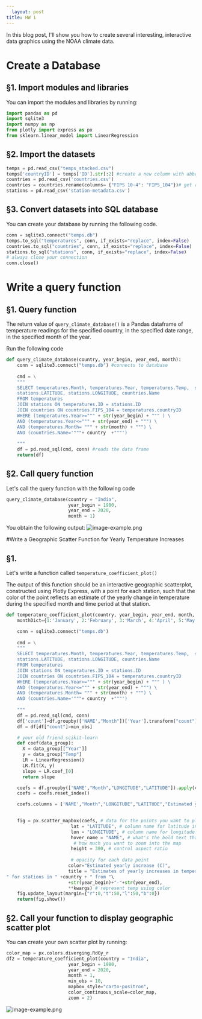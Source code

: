 ```yaml
---
  layout: post
title: HW 1
---
```

  
  In this blog post, I'll show you how to create several interesting, interactive data graphics using the NOAA climate data.


# Create a Database 

## §1. Import modules and libraries
You can import the modules and libraries by running:

```python 
import pandas as pd
import sqlite3
import numpy as np
from plotly import express as px
from sklearn.linear_model import LinearRegression
```

## §2. Import the datasets

```python
temps = pd.read_csv("temps_stacked.csv")
temps['countryID'] = temps['ID'].str[:2] #create a new column with abbreviated country names
countries = pd.read_csv('countries.csv')
countries = countries.rename(columns= {"FIPS 10-4": "FIPS_104"})# get rid of spaces to make it easier to read in sql
stations = pd.read_csv('station-metadata.csv')
```

## §3. Convert datasets into SQL database
You can create your database by running the following code.
 ```python
conn = sqlite3.connect("temps.db")
temps.to_sql("temperatures", conn, if_exists="replace", index=False)
countries.to_sql("countries", conn, if_exists="replace", index=False)
stations.to_sql("stations", conn, if_exists="replace", index=False)
# always close your connection
conn.close()
 ```
 
# Write a query function
 
## §1. Query function
The return value of `query_climate_database()` is a Pandas dataframe of temperature readings for the specified country, in the specified date range, in the specified month of the year. 

Run the following code 
```python
def query_climate_database(country, year_begin, year_end, month):
    conn = sqlite3.connect("temps.db") #connects to database
    
    cmd = \
    """ 
    SELECT temperatures.Month, temperatures.Year, temperatures.Temp,  stations.NAME, \
    stations.LATITUDE, stations.LONGITUDE, countries.Name
    FROM temperatures 
    JOIN stations ON temperatures.ID = stations.ID 
    JOIN countries ON countries.FIPS_104 = temperatures.countryID
    WHERE (temperatures.Year>=""" + str(year_begin) + """ ) \
    AND (temperatures.Year<=""" + str(year_end) + """) \
    AND (temperatures.Month= """ + str(month) + """) \
    AND (countries.Name='"""+ country  +"""')
  
    """
    df = pd.read_sql(cmd, conn) #reads the data frame
    return(df)
```

## §2. Call query function
Let's call the query function with the following code

```python
query_climate_database(country = "India", 
                       year_begin = 1980, 
                       year_end = 2020,
                       month = 1)
```
                       
You obtain the following output: 
![image-example.png](/images/dataframe1.png)

#Write a Geographic Scatter Function for Yearly Temperature Increases

## §1.
Let's write a function called `temperature_coefficient_plot()`

The output of this function should be an interactive geographic scatterplot, constructed using Plotly Express, with a point for each station, such that the color of the point reflects an estimate of the yearly change in temperature during the specified month and time period at that station. 

```python
def temperature_coefficient_plot(country, year_begin, year_end, month, min_obs, **kwargs):
    monthDict={1:'January', 2:'February', 3:'March', 4:'April', 5:'May', 6:'June', 7:'July', 8:'August', 9:'September', 10:'October', 11:'November', 12:'December'}

    conn = sqlite3.connect("temps.db")
    
    cmd = \
    """ 
    SELECT temperatures.Month, temperatures.Year, temperatures.Temp,  stations.NAME, \
    stations.LATITUDE, stations.LONGITUDE, countries.Name
    FROM temperatures 
    JOIN stations ON temperatures.ID = stations.ID 
    JOIN countries ON countries.FIPS_104 = temperatures.countryID
    WHERE (temperatures.Year>=""" + str(year_begin) + """ ) \
    AND (temperatures.Year<=""" + str(year_end) + """) \
    AND (temperatures.Month= """ + str(month) + """) \
    AND (countries.Name='"""+ country  +"""')
  
    """
    df = pd.read_sql(cmd, conn) 
    df['count']=df.groupby(['NAME',"Month"])['Year'].transform("count")
    df = df[df["count"]>min_obs]

    # your old friend scikit-learn
    def coef(data_group):
      X = data_group[["Year"]]
      y = data_group["Temp"]
      LR = LinearRegression()
      LR.fit(X, y)
      slope = LR.coef_[0]
      return slope

    coefs = df.groupby(['NAME',"Month","LONGITUDE","LATITUDE"]).apply(coef)
    coefs = coefs.reset_index()

    coefs.columns = ['NAME',"Month","LONGITUDE","LATITUDE","Estimated yearly increase (C)"]

    
    fig = px.scatter_mapbox(coefs, # data for the points you want to plot
                        lat = "LATITUDE", # column name for latitude informataion
                        lon = "LONGITUDE", # column name for longitude information
                        hover_name = "NAME", # what's the bold text that appears when you hover over
                         # how much you want to zoom into the map
                        height = 300, # control aspect ratio
                        
                        # opacity for each data point
                       color="Estimated yearly increase (C)",
                       title = "Estimates of yearly increases in temperature in "+ monthDict.get(month)+\
" for stations in " +country + " from "\
                       +str(year_begin)+"-"+str(year_end),
                       **kwargs) # represent temp using color
    fig.update_layout(margin={"r":0,"t":50,"l":50,"b":0})
    return(fig.show())
```

## §2. Call your function to display geographic scatter plot
You can create your own scatter plot by running: 

```python
color_map = px.colors.diverging.RdGy_r
df2 = temperature_coefficient_plot(country = "India", 
                       year_begin = 1980, 
                       year_end = 2020,
                       month = 1,
                       min_obs = 10,
                       mapbox_style="carto-positron",
                       color_continuous_scale=color_map,
                       zoom = 2)
```
![image-example.png](/images/unknown.png)
